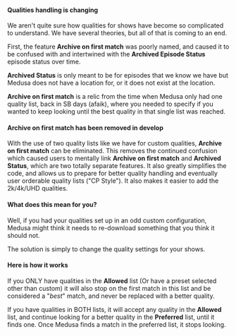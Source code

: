 #### Qualities handling is changing

We aren't quite sure how qualities for shows have become so complicated to understand. We have several theories, but all of that is coming to an end.

First, the feature **Archive on first match** was poorly named, and caused it to be confused with and intertwined with the **Archived Episode Status** episode status over time.

**Archived Status** is only meant to be for episodes that we know we have but Medusa does not have a location for, or it does not exist at the location.

**Archive on first match** is a relic from the time when Medusa only had one quality list, back in SB days (afaik), where you needed to specify if you wanted to keep looking until the best quality in that single list was reached.

#### **Archive on first match** has been removed in develop 
With the use of two quality lists like we have for custom qualities, **Archive on first match** can be eliminated. This removes the continued confusion which caused users to mentally link **Archive on first match** and **Archived Status**, which are two totally separate features. It also greatly simplifies the code, and allows us to prepare for better quality handling and eventually user orderable quality lists ("CP Style"). It also makes it easier to add the 2k/4k/UHD qualities.

#### What does this mean for you?  
Well, if you had your qualities set up in an odd custom configuration, Medusa might think it needs to re-download something that you think it should not.

The solution is simply to change the quality settings for your shows.

#### Here is how it works
If you ONLY have qualities in the **Allowed** list (Or have a preset selected other than custom) it will also stop on the first match in this list and be considered a "_best_" match, and never be replaced with a better quality.

If you have qualities in BOTH lists, it will accept any quality in the **Allowed** list, and continue looking for a better quality in the **Preferred** list, until it finds one. Once Medusa finds a match in the preferred list, it stops looking.